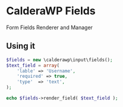 CalderaWP Fields
=======================
Form Fields Renderer and Manager

Using it
---------
```PHP
$fields = new \calderawp\input\fields();
$text_field = array(
	'lable' => 'Username',
	'required' => true,
	'type'	=> 'text',
);

echo $fields->render_field( $text_field );

```

